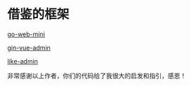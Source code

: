 # 借鉴的框架
[go-web-mini](https://github.com/gnimli/go-web-mini)

[gin-vue-admin](https://github.com/flipped-aurora/gin-vue-admin)

[like-admin](https://gitee.com/likeadmin/likeadmin_go)

非常感谢以上作者，你们的代码给了我很大的启发和指引，感恩！